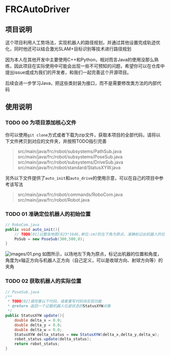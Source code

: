 # FRCAutoDriver

## 项目说明

这个项目利用人工势场法，实现机器人的路径规划，并通过其他设置完成轨迹优化，同时他还可以结合激光SLAM+目标识别等技术进行路径规划

因为本人在其他开发中主要使用C++和Python，相对而言Java的使用没那么熟练，因此项目在实际使用中可能会出现一些不可预知的问题，希望你可以在仓库中提出issue或成为我们的开发者，和我们一起完善这个开源项目。

后续会进一步学习Java，把这些类封装为接口，而不是需要修改类方法的内部代码

## 使用说明

### TODO 00 为项目添加核心文件

你可以使用`git clone`方式或者下载为zip文件，获取本项目的全部代码，请将以下文件拷贝到对应的文件夹，并按照TODO指引完善
> src/main/java/frc/robot/subsystems/PathSub.java
> src/main/java/frc/robot/subsystems/PoseSub.java
> src/main/java/frc/robot/subsystems/DriveSub.java
> src/main/java/frc/robot/standard/StatusXYW.java

另外以下文件提供了`auto_init`和`auto_drive`的使用示意，可以在自己的项目中参考该写法
> src/main/java/frc/robot/commands/RoboCom.java
> src/main/java/frc/robot/Robot.java

### TODO 01 准确定位机器人的初始位置
```java
// RoboCom.java
public void auto_init(){
    // TODO[01]以整张地图(823*1646,单位:cm)的左下角为原点，准确标记出机器人的位置和角度
    PoSub = new PoseSub(300,500,0);
}
```
![images/01.png](https://user-images.githubusercontent.com/87751816/188202864-eeb3a2c2-9f09-4ffc-ae1d-2a5fd030769c.png)
如图所示，以场地左下角为原点，标记出机器的位置和角度，角度为x轴正方向与机器人正方向（自己定义，可以是收球方向、射球方向等）的夹角

### TODO 02 获取机器人的实际位置
```java
// PoseSub.java
/**
 * TODO[02]请完善以下代码，或者重写代码块实现功能
 * @return 返回一个记载机器人位姿状态的StatusXYW对象
 */
public StatusXYW update(){
    double delta_x = 0.0;
    double delta_y = 0.0;
    double delta_w = 0.0;
    StatusXYW delta_status = new StatusXYW(delta_x,delta_y,delta_w);
    robot_status.update(delta_status);
    return robot_status;
}
```